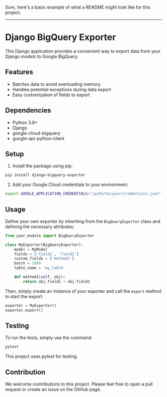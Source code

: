 Sure, here's a basic example of what a README might look like for this project:

---

# Django BigQuery Exporter

This Django application provides a convenient way to export data from your Django models to Google BigQuery.

## Features

* Batches data to avoid overloading memory
* Handles potential exceptions during data export
* Easy customization of fields to export

## Dependencies

- Python 3.8+
- Django
- google-cloud-bigquery
- google-api-python-client

## Setup

1. Install the package using pip:

```bash
pip install django-bigquery-exporter
```

2. Add your Google Cloud credentials to your environment:

```bash
export GOOGLE_APPLICATION_CREDENTIALS="/path/to/your/credentials.json"
```

## Usage

Define your own exporter by inheriting from the `BigQueryExporter` class and defining the necessary attributes:

```python
from your_module import BigQueryExporter

class MyExporter(BigQueryExporter):
    model = MyModel
    fields = ['field1', 'field2']
    custom_fields = ['method1']
    batch = 1000
    table_name = 'my_table'

    def method1(self, obj):
        return obj.field1 + obj.field2
```

Then, simply create an instance of your exporter and call the `export` method to start the export:

```python
exporter = MyExporter()
exporter.export()
```

## Testing

To run the tests, simply use the command:

```bash
pytest
```

This project uses pytest for testing.

## Contribution

We welcome contributions to this project. Please feel free to open a pull request or create an issue on the GitHub page.
